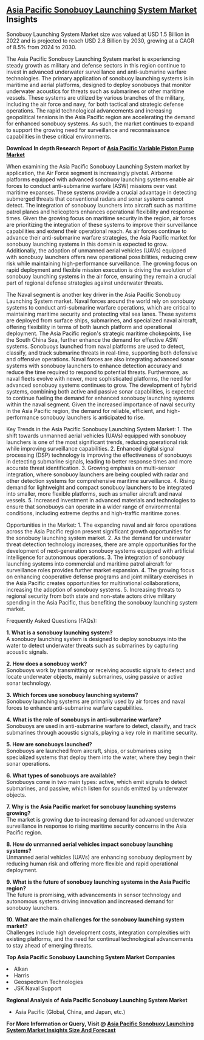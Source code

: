 <h2><a href="https://www.verifiedmarketreports.com/download-sample/?rid=284254&amp;utm_source=Github-Feb&amp;utm_medium=219" target="_blank">Asia Pacific Sonobuoy Launching System Market</a> Insights</h2><p>Sonobuoy Launching System Market size was valued at USD 1.5 Billion in 2022 and is projected to reach USD 2.8 Billion by 2030, growing at a CAGR of 8.5% from 2024 to 2030.</p><p><p>The Asia Pacific Sonobuoy Launching System market is experiencing steady growth as military and defense sectors in this region continue to invest in advanced underwater surveillance and anti-submarine warfare technologies. The primary application of sonobuoy launching systems is in maritime and aerial platforms, designed to deploy sonobuoys that monitor underwater acoustics for threats such as submarines or other maritime vessels. These systems are utilized by various branches of the military, including the air force and navy, for both tactical and strategic defense operations. The rapid technological advancements and increasing geopolitical tensions in the Asia Pacific region are accelerating the demand for enhanced sonobuoy systems. As such, the market continues to expand to support the growing need for surveillance and reconnaissance capabilities in these critical environments. <p><strong>Download In depth Research Report of <a href="https://www.verifiedmarketreports.com/download-sample/?rid=236118&amp;utm_source=Pulse-Dec&amp;utm_medium=219" target="_blank">Asia Pacific Variable Piston Pump Market</a></strong></p> </p> <p>When examining the Asia Pacific Sonobuoy Launching System market by application, the Air Force segment is increasingly pivotal. Airborne platforms equipped with advanced sonobuoy launching systems enable air forces to conduct anti-submarine warfare (ASW) missions over vast maritime expanses. These systems provide a crucial advantage in detecting submerged threats that conventional radars and sonar systems cannot detect. The integration of sonobuoy launchers into aircraft such as maritime patrol planes and helicopters enhances operational flexibility and response times. Given the growing focus on maritime security in the region, air forces are prioritizing the integration of these systems to improve their surveillance capabilities and extend their operational reach. As air forces continue to advance their anti-submarine warfare strategies, the Asia Pacific market for sonobuoy launching systems in this domain is expected to grow. Additionally, the adoption of unmanned aerial vehicles (UAVs) equipped with sonobuoy launchers offers new operational possibilities, reducing crew risk while maintaining high-performance surveillance. The growing focus on rapid deployment and flexible mission execution is driving the evolution of sonobuoy launching systems in the air force, ensuring they remain a crucial part of regional defense strategies against underwater threats. </p> <p>The Naval segment is another key driver in the Asia Pacific Sonobuoy Launching System market. Naval forces around the world rely on sonobuoy systems to conduct anti-submarine warfare operations, which are critical to maintaining maritime security and protecting vital sea lanes. These systems are deployed from surface ships, submarines, and specialized naval aircraft, offering flexibility in terms of both launch platform and operational deployment. The Asia Pacific region's strategic maritime chokepoints, like the South China Sea, further enhance the demand for effective ASW systems. Sonobuoys launched from naval platforms are used to detect, classify, and track submarine threats in real-time, supporting both defensive and offensive operations. Naval forces are also integrating advanced sonar systems with sonobuoy launchers to enhance detection accuracy and reduce the time required to respond to potential threats. Furthermore, as naval fleets evolve with newer, more sophisticated platforms, the need for advanced sonobuoy systems continues to grow. The development of hybrid systems, combining both active and passive sonar capabilities, is expected to continue fueling the demand for enhanced sonobuoy launching systems within the naval segment. Given the increased importance of naval security in the Asia Pacific region, the demand for reliable, efficient, and high-performance sonobuoy launchers is anticipated to rise. </p> <p>Key Trends in the Asia Pacific Sonobuoy Launching System Market: 1. The shift towards unmanned aerial vehicles (UAVs) equipped with sonobuoy launchers is one of the most significant trends, reducing operational risk while improving surveillance capabilities. 2. Enhanced digital signal processing (DSP) technology is improving the effectiveness of sonobuoys in detecting submarine signals, leading to better response times and more accurate threat identification. 3. Growing emphasis on multi-sensor integration, where sonobuoy launchers are being coupled with radar and other detection systems for comprehensive maritime surveillance. 4. Rising demand for lightweight and compact sonobuoy launchers to be integrated into smaller, more flexible platforms, such as smaller aircraft and naval vessels. 5. Increased investment in advanced materials and technologies to ensure that sonobuoys can operate in a wider range of environmental conditions, including extreme depths and high-traffic maritime zones. </p> <p>Opportunities in the Market: 1. The expanding naval and air force operations across the Asia Pacific region present significant growth opportunities for the sonobuoy launching system market. 2. As the demand for underwater threat detection technology increases, there are ample opportunities for the development of next-generation sonobuoy systems equipped with artificial intelligence for autonomous operations. 3. The integration of sonobuoy launching systems into commercial and maritime patrol aircraft for surveillance roles provides further market expansion. 4. The growing focus on enhancing cooperative defense programs and joint military exercises in the Asia Pacific creates opportunities for multinational collaborations, increasing the adoption of sonobuoy systems. 5. Increasing threats to regional security from both state and non-state actors drive military spending in the Asia Pacific, thus benefiting the sonobuoy launching system market. </p> <p>Frequently Asked Questions (FAQs): <p><b>1. What is a sonobuoy launching system?</b><br> A sonobuoy launching system is designed to deploy sonobuoys into the water to detect underwater threats such as submarines by capturing acoustic signals. </p> <p><b>2. How does a sonobuoy work?</b><br> Sonobuoys work by transmitting or receiving acoustic signals to detect and locate underwater objects, mainly submarines, using passive or active sonar technology. </p> <p><b>3. Which forces use sonobuoy launching systems?</b><br> Sonobuoy launching systems are primarily used by air forces and naval forces to enhance anti-submarine warfare capabilities. </p> <p><b>4. What is the role of sonobuoys in anti-submarine warfare?</b><br> Sonobuoys are used in anti-submarine warfare to detect, classify, and track submarines through acoustic signals, playing a key role in maritime security. </p> <p><b>5. How are sonobuoys launched?</b><br> Sonobuoys are launched from aircraft, ships, or submarines using specialized systems that deploy them into the water, where they begin their sonar operations. </p> <p><b>6. What types of sonobuoys are available?</b><br> Sonobuoys come in two main types: active, which emit signals to detect submarines, and passive, which listen for sounds emitted by underwater objects. </p> <p><b>7. Why is the Asia Pacific market for sonobuoy launching systems growing?</b><br> The market is growing due to increasing demand for advanced underwater surveillance in response to rising maritime security concerns in the Asia Pacific region. </p> <p><b>8. How do unmanned aerial vehicles impact sonobuoy launching systems?</b><br> Unmanned aerial vehicles (UAVs) are enhancing sonobuoy deployment by reducing human risk and offering more flexible and rapid operational deployment. </p> <p><b>9. What is the future of sonobuoy launching systems in the Asia Pacific region?</b><br> The future is promising, with advancements in sensor technology and autonomous systems driving innovation and increased demand for sonobuoy launchers. </p> <p><b>10. What are the main challenges for the sonobuoy launching system market?</b><br> Challenges include high development costs, integration complexities with existing platforms, and the need for continual technological advancements to stay ahead of emerging threats. </p> </p><p><strong>Top Asia Pacific Sonobuoy Launching System Market Companies</strong></p><div data-test-id=""><p><li>Alkan</li><li> Harris</li><li> Geospectrum Technologies</li><li> JSK Naval Support</li></p><div><strong>Regional Analysis of&nbsp;Asia Pacific Sonobuoy Launching System Market</strong></div><ul><li dir="ltr"><p dir="ltr">Asia Pacific (Global, China, and Japan, etc.)</p></li></ul><p><strong>For More Information or Query, Visit @&nbsp;</strong><strong><a href="https://www.verifiedmarketreports.com/product/sonobuoy-launching-system-market/?utm_source=Github-Feb&amp;utm_medium=219" target="_blank">Asia Pacific Sonobuoy Launching System Market Insights Size And Forecast</a></strong></p></div><h2>&nbsp;</h2><div data-test-id="">&nbsp;</div>
